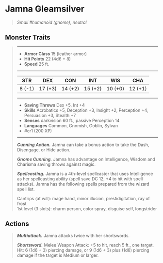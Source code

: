 # Jamna Gleamsilver
>*Small #humanoid (gnome), neutral*
## Monster Traits
>___
>- **Armor Class** 15 (leather armor)
>- **Hit Points** 22 (4d6 + 8)
>- **Speed** 25 ft.
>___
>|STR|DEX|CON|INT|WIS|CHA|
>|:---:|:---:|:---:|:---:|:---:|:---:|
>|8 (-1)|17 (+3)|14 (+2)|15 (+2)|10 (+0)|12 (+1)|
>___
>- **Saving Throws** Dex +5, Int +4
>- **Skills** Acrobatics +5, Deception +3, Insight +2, Perception +4, Persuasion +3, Stealth +7
>- **Senses** darkvision 60 ft., passive Perception 14
>- **Languages** Common, Gnomish, Goblin, Sylvan
>- #cr1 (200 XP)
>___
>***Cunning Action.*** Jamna can take a bonus action to take the Dash, Disengage, or Hide action.  
>
>***Gnome Cunning.*** Jamna has advantage on Intelligence, Wisdom and Charisma saving throws against magic.  
>
>***Spellcasting.*** Jamna is a 4th-level spellcaster that uses Intelligence as her spellcasting ability (spell save DC 12, +4 to hit with spell attacks). Jamna has the following spells prepared from the wizard spell list.  
>
>Cantrips (at will): mage hand, minor illusion, prestidigitation, ray of frost  
>1st level (3 slots): charm person, color spray, disguise self, longstrider  
>
## Actions
>***Multiattack.*** Jamna attacks twice with her shortswords.  
>
>***Shortsword.*** Melee Weapon Attack: +5 to hit, reach 5 ft., one target. Hit: 6 (1d6 + 3) piercing damage, or 9 (1d6 + 3) plus (1d6) piercing damage if the target is Medium or larger.